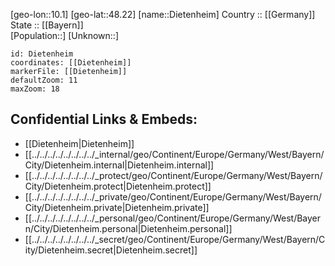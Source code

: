 ﻿---
location: [48.22,10.1] 
mapzoom: [7,12] 
mapmarker: city 
type: City
tags:
- geo/City


SpocWebEntityId: 29789
isDeleted: false
confidential: public

---
[geo-lon::10.1] 
[geo-lat::48.22] 
[name::Dietenheim] 
Country :: [[Germany]]  
State :: [[Bayern]]  
[Population::] 
[Unknown::] 


```leaflet
id: Dietenheim
coordinates: [[Dietenheim]] 
markerFile: [[Dietenheim]] 
defaultZoom: 11 
maxZoom: 18
```


## Confidential Links & Embeds: 
- [[Dietenheim|Dietenheim]]  
- [[../../../../../../../../_internal/geo/Continent/Europe/Germany/West/Bayern/City/Dietenheim.internal|Dietenheim.internal]] 
- [[../../../../../../../../_protect/geo/Continent/Europe/Germany/West/Bayern/City/Dietenheim.protect|Dietenheim.protect]] 
- [[../../../../../../../../_private/geo/Continent/Europe/Germany/West/Bayern/City/Dietenheim.private|Dietenheim.private]] 
- [[../../../../../../../../_personal/geo/Continent/Europe/Germany/West/Bayern/City/Dietenheim.personal|Dietenheim.personal]] 
- [[../../../../../../../../_secret/geo/Continent/Europe/Germany/West/Bayern/City/Dietenheim.secret|Dietenheim.secret]] 

